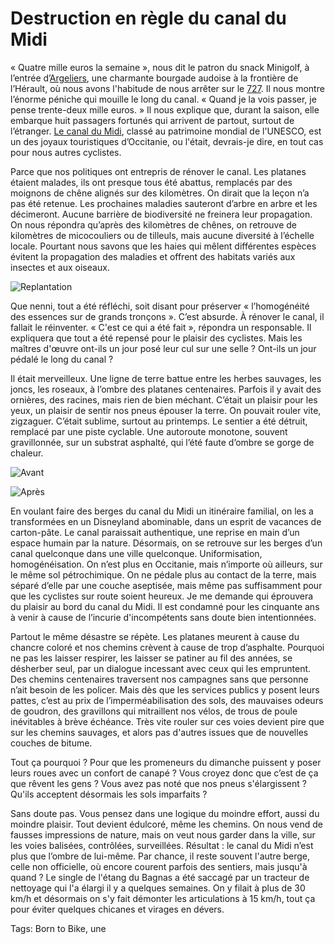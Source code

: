 # Destruction en règle du canal du Midi

« Quatre mille euros la semaine », nous dit le patron du snack Minigolf, à l’entrée d’[Argeliers](https://fr.wikipedia.org/wiki/Argeliers), une charmante bourgade audoise à la frontière de l’Hérault, où nous avons l'habitude de nous arrêter sur le [727](/727tour). Il nous montre l’énorme péniche qui mouille le long du canal. « Quand je la vois passer, je pense trente-deux mille euros. » Il nous explique que, durant la saison, elle embarque huit passagers fortunés qui arrivent de partout, surtout de l’étranger. [Le canal du Midi](https://fr.wikipedia.org/wiki/Canal_du_Midi), classé au patrimoine mondial de l'UNESCO, est un des joyaux touristiques d’Occitanie, ou l'était, devrais-je dire, en tout cas pour nous autres cyclistes.

Parce que nos politiques ont entrepris de rénover le canal. Les platanes étaient malades, ils ont presque tous été abattus, remplacés par des moignons de chêne alignés sur des kilomètres. On dirait que la leçon n’a pas été retenue. Les prochaines maladies sauteront d’arbre en arbre et les décimeront. Aucune barrière de biodiversité ne freinera leur propagation. On nous répondra qu’après des kilomètres de chênes, on retrouve de kilomètres de micocouliers ou de tilleuls, mais aucune diversité à l’échelle locale. Pourtant nous savons que les haies qui mêlent différentes espèces évitent la propagation des maladies et offrent des habitats variés aux insectes et aux oiseaux.

![Replantation](https://tcrouzet.com/images_tc/2023/03/canal1.jpg)

Que nenni, tout a été réfléchi, soit disant pour préserver « l’homogénéité des essences sur de grands tronçons ». C’est absurde. À rénover le canal, il fallait le réinventer. « C'est ce qui a été fait », répondra un responsable. Il expliquera que tout a été repensé pour le plaisir des cyclistes. Mais les maîtres d'œuvre ont-ils un jour posé leur cul sur une selle ? Ont-ils un jour pédalé le long du canal ?

Il était merveilleux. Une ligne de terre battue entre les herbes sauvages, les joncs, les roseaux, à l’ombre des platanes centenaires. Parfois il y avait des ornières, des racines, mais rien de bien méchant. C’était un plaisir pour les yeux, un plaisir de sentir nos pneus épouser la terre. On pouvait rouler vite, zigzaguer. C’était sublime, surtout au printemps. Le sentier a été détruit, remplacé par une piste cyclable. Une autoroute monotone, souvent gravillonnée, sur un substrat asphalté, qui l’été faute d’ombre se gorge de chaleur.

![Avant](https://tcrouzet.com/images_tc/2023/03/IMG_1429.jpeg)

![Après](https://tcrouzet.com/images_tc/2023/03/IMG_1432.jpeg)

En voulant faire des berges du canal du Midi un itinéraire familial, on les a transformées en un Disneyland abominable, dans un esprit de vacances de carton-pâte. Le canal paraissait authentique, une reprise en main d’un espace humain par la nature. Désormais, on se retrouve sur les berges d’un canal quelconque dans une ville quelconque. Uniformisation, homogénéisation. On n’est plus en Occitanie, mais n’importe où ailleurs, sur le même sol pétrochimique. On ne pédale plus au contact de la terre, mais séparé d’elle par une couche aseptisée, mais même pas suffisamment pour que les cyclistes sur route soient heureux. Je me demande qui éprouvera du plaisir au bord du canal du Midi. Il est condamné pour les cinquante ans à venir à cause de l’incurie d'incompétents sans doute bien intentionnées.

Partout le même désastre se répète. Les platanes meurent à cause du chancre coloré et nos chemins crèvent à cause de trop d’asphalte. Pourquoi ne pas les laisser respirer, les laisser se patiner au fil des années, se désherber seul, par un dialogue incessant avec ceux qui les empruntent. Des chemins centenaires traversent nos campagnes sans que personne n’ait besoin de les policer. Mais dès que les services publics y posent leurs pattes, c’est au prix de l’imperméabilisation des sols, des mauvaises odeurs de goudron, des gravillons qui mitraillent nos vélos, de trous de poule inévitables à brève échéance. Très vite rouler sur ces voies devient pire que sur les chemins sauvages, et alors pas d'autres issues que de nouvelles couches de bitume.

Tout ça pourquoi ? Pour que les promeneurs du dimanche puissent y poser leurs roues avec un confort de canapé ? Vous croyez donc que c’est de ça que rêvent les gens ? Vous avez pas noté que nos pneus s'élargissent ? Qu'ils acceptent désormais les sols imparfaits ?

Sans doute pas. Vous pensez dans une logique du moindre effort, aussi du moindre plaisir. Tout devient édulcoré, même les chemins. On nous vend de fausses impressions de nature, mais on veut nous garder dans la ville, sur les voies balisées, contrôlées, surveillées. Résultat : le canal du Midi n’est plus que l’ombre de lui-même. Par chance, il reste souvent l'autre berge, celle non officielle, où encore courent parfois des sentiers, mais jusqu'à quand ? Le single de l'étang du Bagnas a été saccagé par un tracteur de nettoyage qui l'a élargi il y a quelques semaines. On y filait à plus de 30 km/h et désormais on s'y fait démonter les articulations à 15 km/h, tout ça pour éviter quelques chicanes et virages en dévers.

Tags: Born to Bike, une